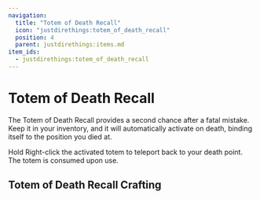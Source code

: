 ```yaml
---
navigation:
  title: "Totem of Death Recall"
  icon: "justdirethings:totem_of_death_recall"
  position: 4
  parent: justdirethings:items.md
item_ids:
  - justdirethings:totem_of_death_recall
---
```


# Totem of Death Recall

The Totem of Death Recall provides a second chance after a fatal mistake. Keep it in your inventory, and it will automatically activate on death, binding itself to the position you died at.

Hold Right-click the activated totem to teleport back to your death point. The totem is consumed upon use.

## Totem of Death Recall Crafting



<Recipe id="justdirethings:totem_of_death_recall" />

